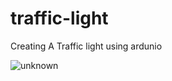 # traffic-light
Creating A Traffic light using ardunio

![unknown](https://user-images.githubusercontent.com/70272280/204911291-223b8fa3-b0f1-4e27-8267-6dcf4cf967e2.png)
